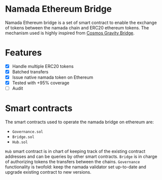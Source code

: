 # Namada Ethereum Bridge 

Namada Ethereum bridge is a set of smart contract to enable the exchange of tokens between the namada chain and ERC20 ethereum tokens. The mechanism used is highly inspired from [Cosmos Gravity Bridge](https://github.com/Gravity-Bridge/Gravity-Bridge).

# Features

- [x] Handle multiple ERC20 tokens
- [x] Batched transfers
- [x] Issue native namada token on Ethereum
- [x] Tested with +95% coverage
- [ ] Audit

# Smart contracts

The smart contracts used to operate the namada bridge on ethereum are:
- `Governance.sol`
- `Bridge.sol`
- `Hub.sol`

`Hub` smart contract is in chart of keeping track of the existing contract addresses and can be queries by other smart contracts.
`Bridge` is in charge of authorizing tokens the transfers between the chains.
`Governance` functionality is twofold: keep the namada validator set up-to-date and upgrade existing contract to new versions.
